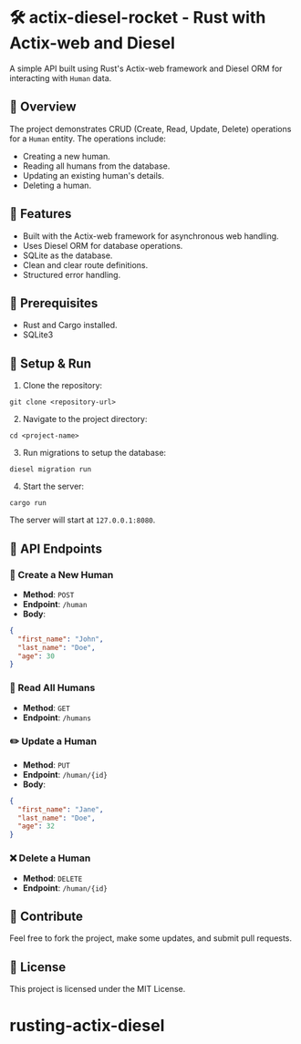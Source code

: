 # 🛠️ actix-diesel-rocket - Rust with Actix-web and Diesel

A simple API built using Rust's Actix-web framework and Diesel ORM for interacting with `Human` data.

## 📑 Overview

The project demonstrates CRUD (Create, Read, Update, Delete) operations for a `Human` entity. The operations include:

- Creating a new human.
- Reading all humans from the database.
- Updating an existing human's details.
- Deleting a human.

## 🌟 Features

- Built with the Actix-web framework for asynchronous web handling.
- Uses Diesel ORM for database operations.
- SQLite as the database.
- Clean and clear route definitions.
- Structured error handling.

## 🧰 Prerequisites

- Rust and Cargo installed.
- SQLite3

## 🚀 Setup & Run

1. Clone the repository:

```
git clone <repository-url>
```

2. Navigate to the project directory:

```
cd <project-name>
```

3. Run migrations to setup the database:

```
diesel migration run
```

4. Start the server:

```
cargo run
```

The server will start at `127.0.0.1:8080`.

## 📜 API Endpoints

### 🧑 Create a New Human

- **Method**: `POST`
- **Endpoint**: `/human`
- **Body**:

```json
{
  "first_name": "John",
  "last_name": "Doe",
  "age": 30
}
```

### 📖 Read All Humans

- **Method**: `GET`
- **Endpoint**: `/humans`

### ✏️ Update a Human

- **Method**: `PUT`
- **Endpoint**: `/human/{id}`
- **Body**:

```json
{
  "first_name": "Jane",
  "last_name": "Doe",
  "age": 32
}
```

### ❌ Delete a Human

- **Method**: `DELETE`
- **Endpoint**: `/human/{id}`

## 🤝 Contribute

Feel free to fork the project, make some updates, and submit pull requests.

## 📄 License

This project is licensed under the MIT License.
# rusting-actix-diesel
